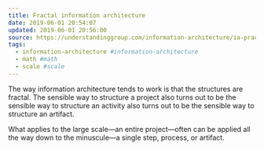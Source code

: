 ```yaml
---
title: Fractal information architecture
date: 2019-06-01 20:54:07
updated: 2019-06-01 20:56:00
source: https://understandinggroup.com/information-architecture/ia-practice/what-before-how-it-applies-to-models-too/
tags:
  - information-architecture #information-architecture
  - math #math
  - scale #scale
---
```

The way information architecture tends to work is that the structures are fractal. The sensible way to structure a project also turns out to be the sensible way to structure an activity also turns out to be the sensible way to structure an artifact.  

What applies to the large scale—an entire project—often can be applied all the way down to the minuscule—a single step, process, or artifact.